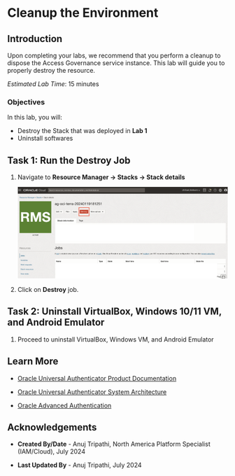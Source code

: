 # Cleanup the Environment

## Introduction

Upon completing your labs, we recommend that you perform a cleanup to dispose the Access Governance service instance. This lab will guide you to properly destroy the resource.

*Estimated Lab Time*: 15 minutes

### Objectives

In this lab, you will:

* Destroy the Stack that was deployed in **Lab 1**
* Uninstall softwares

## Task 1: Run the Destroy Job

1. Navigate to **Resource Manager -> Stacks -> Stack details**

     ![Open OCI console](images/destroy-job.png)

2. Click on **Destroy** job.

## Task 2: Uninstall VirtualBox, Windows 10/11 VM, and Android Emulator

1. Proceed to uninstall VirtualBox, Windows VM, and Android Emulator

## Learn More

* [Oracle Universal Authenticator Product Documentation](https://docs.oracle.com/en/middleware/idm/universal-authenticator/)

* [Oracle Universal Authenticator System Architecture](https://docs.oracle.com/en/middleware/idm/universal-authenticator/ouaad/system-architecture-and-components.html)

* [Oracle Advanced Authentication](https://docs.oracle.com/en/middleware/idm/advanced-authentication/oaarm/introducing-oaa.html)

## Acknowledgements

* **Created By/Date** - Anuj Tripathi, North America Platform Specialist (IAM/Cloud), July 2024

* **Last Updated By** - Anuj Tripathi, July 2024
